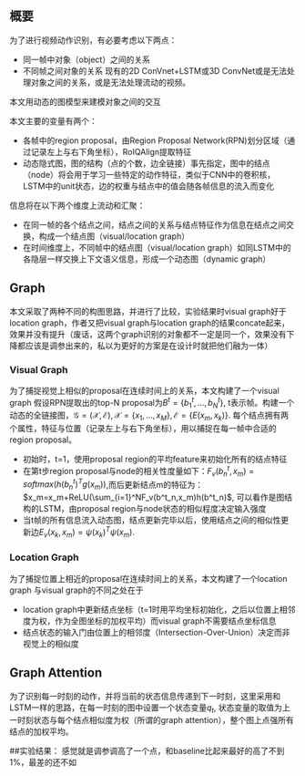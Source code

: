 ## 概要
为了进行视频动作识别，有必要考虑以下两点：
- 同一帧中对象（object）之间的关系
- 不同帧之间对象的关系
现有的2D ConVnet+LSTM或3D ConvNet或是无法处理对象之间的关系，或是无法处理流动的视频。

本文用动态的图模型来建模对象之间的交互

本文主要的变量有两个：
- 各帧中的region proposal，由Region Proposal Network(RPN)划分区域（通过记录左上与右下角坐标），RoIQAlign提取特征
- 动态隐式图，图的结构（点的个数，边全链接）事先指定，图中的结点（node）将会用于学习一些特定的动作特征，类似于CNN中的卷积核，LSTM中的unit状态，边的权重与结点中的值会随各帧信息的流入而变化

信息将在以下两个维度上流动和汇聚：
- 在同一帧的各个结点之间，结点之间的关系与结点特征作为信息在结点之间交换，构成一个结点图（visual/location graph）
- 在时间维度上，不同帧中的结点图（visual/location graph）如同LSTM中的各隐层一样交换上下文语义信息，形成一个动态图（dynamic graph）

## Graph
本文采取了两种不同的构图思路，并进行了比较，实验结果时visual graph好于location graph，作者又把visual graph与location graph的结果concate起来，效果并没有提升（废话，这两个graph识别的对象都不一定是同一个，效果没有下降都应该是调参出来的，私以为更好的方案是在设计时就把他们融为一体）
### Visual Graph
为了捕捉视觉上相似的proposal在连续时间上的关系，本文构建了一个visual graph
假设RPN提取出的top-N proposal为$B^t=\{b_1^t,...,b^t_N\}$, t表示帧。构建一个动态的全链接图，$\mathcal{G}=(\mathcal{X},\mathcal{E}),\mathcal{X}=\{x_1,...,x_M\},\mathcal{E}=\{E(x_m,x_k)\}$. 每个结点拥有两个属性，特征与位置（记录左上与右下角坐标），用以捕捉在每一帧中合适的region proposal。
- 初始时，t=1，使用proposal region的平均feature来初始化所有的结点特征
- 在第t步region proposal与node的相关性度量如下：$F_v(b^t_n,x_m)=softmax(h(b^t_n)^Tg(x_m))$,而后更新结点m的特征为：$x_m=x_m+ReLU(\sum_{i=1}^NF_v(b^t_n,x_m)h(b^t_n)$, 可以看作是图结构的LSTM，由proposal region与node状态的相似程度决定输入强度
- 当t帧的所有信息流入动态图，结点更新完毕以后，使用结点之间的相似性更新边$E_v(x_k,x_m)=\psi(x_k)^T\psi(x_m)$.

### Location Graph
为了捕捉位置上相近的proposal在连续时间上的关系，本文构建了一个location graph
与visual graph的不同之处在于
- location graph中更新结点坐标（t=1时用平均坐标初始化，之后以位置上相邻度为权，作为全图坐标的加权平均）而visual graph不需要结点坐标信息
- 结点状态的输入门由位置上的相邻度（Intersection-Over-Union）决定而非视觉上的相似度

## Graph Attention
为了识别每一时刻的动作，并将当前的状态信息传递到下一时刻，这里采用和LSTM一样的思路，在每一时刻的图中设置一个状态变量$q_t$, 状态变量的取值为上一时刻状态与每个结点相似度为权（所谓的graph attention），整个图上点强所有结点的加权平均。

##实验结果：
感觉就是调参调高了一个点，和baseline比起来最好的高了不到1%，最差的还不如
